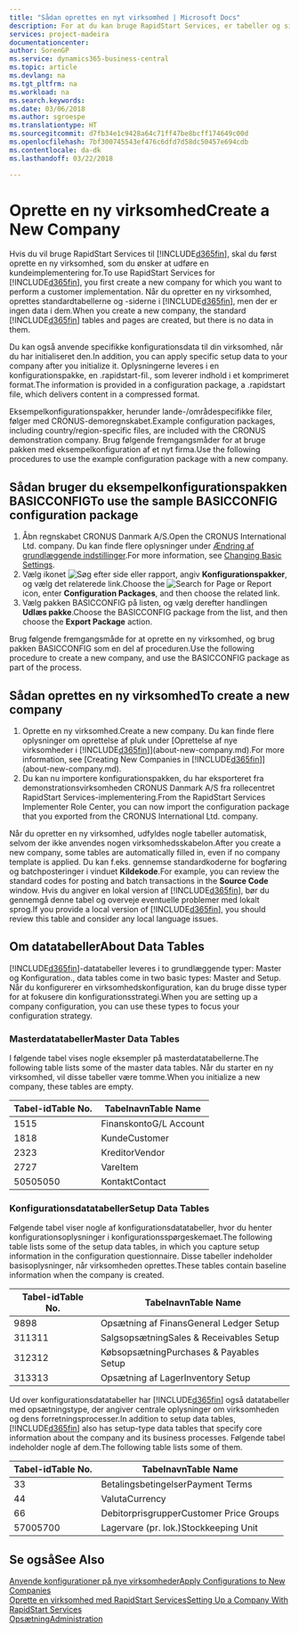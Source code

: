 ```yaml
---
title: "Sådan oprettes en nyt virksomhed | Microsoft Docs"
description: For at du kan bruge RapidStart Services, er tabeller og sider oprettet, men der er ingen data i dem.
services: project-madeira
documentationcenter: 
author: SorenGP
ms.service: dynamics365-business-central
ms.topic: article
ms.devlang: na
ms.tgt_pltfrm: na
ms.workload: na
ms.search.keywords: 
ms.date: 03/06/2018
ms.author: sgroespe
ms.translationtype: HT
ms.sourcegitcommit: d7fb34e1c9428a64c71ff47be8bcff174649c00d
ms.openlocfilehash: 7bf300745543ef476c6dfd7d58dc50457e694cdb
ms.contentlocale: da-dk
ms.lasthandoff: 03/22/2018

---
```

# <a name="create-a-new-company"></a><span data-ttu-id="87f3a-103">Oprette en ny virksomhed</span><span class="sxs-lookup"><span data-stu-id="87f3a-103">Create a New Company</span></span>
<span data-ttu-id="87f3a-104">Hvis du vil bruge RapidStart Services til [!INCLUDE[d365fin](includes/d365fin_md.md)], skal du først oprette en ny virksomhed, som du ønsker at udføre en kundeimplementering for.</span><span class="sxs-lookup"><span data-stu-id="87f3a-104">To use RapidStart Services for [!INCLUDE[d365fin](includes/d365fin_md.md)], you first create a new company for which you want to perform a customer implementation.</span></span> <span data-ttu-id="87f3a-105">Når du opretter en ny virksomhed, oprettes standardtabellerne og -siderne i [!INCLUDE[d365fin](includes/d365fin_md.md)], men der er ingen data i dem.</span><span class="sxs-lookup"><span data-stu-id="87f3a-105">When you create a new company, the standard [!INCLUDE[d365fin](includes/d365fin_md.md)] tables and pages are created, but there is no data in them.</span></span>

<span data-ttu-id="87f3a-106">Du kan også anvende specifikke konfigurationsdata til din virksomhed, når du har initialiseret den.</span><span class="sxs-lookup"><span data-stu-id="87f3a-106">In addition, you can apply specific setup data to your company after you initialize it.</span></span> <span data-ttu-id="87f3a-107">Oplysningerne leveres i en konfigurationspakke, en .rapidstart-fil., som leverer indhold i et komprimeret format.</span><span class="sxs-lookup"><span data-stu-id="87f3a-107">The information is provided in a configuration package, a .rapidstart file, which delivers content in a compressed format.</span></span>  

<span data-ttu-id="87f3a-108">Eksempelkonfigurationspakker, herunder lande-/områdespecifikke filer, følger med CRONUS-demoregnskabet.</span><span class="sxs-lookup"><span data-stu-id="87f3a-108">Example configuration packages, including country/region-specific files, are included with the CRONUS demonstration company.</span></span> <span data-ttu-id="87f3a-109">Brug følgende fremgangsmåder for at bruge pakken med eksempelkonfiguration af et nyt firma.</span><span class="sxs-lookup"><span data-stu-id="87f3a-109">Use the following procedures to use the example configuration package with a new company.</span></span>  

## <a name="to-use-the-sample-basicconfig-configuration-package"></a><span data-ttu-id="87f3a-110">Sådan bruger du eksempelkonfigurationspakken BASICCONFIG</span><span class="sxs-lookup"><span data-stu-id="87f3a-110">To use the sample BASICCONFIG configuration package</span></span>  
1. <span data-ttu-id="87f3a-111">Åbn regnskabet CRONUS Danmark A/S.</span><span class="sxs-lookup"><span data-stu-id="87f3a-111">Open the CRONUS International Ltd. company.</span></span> <span data-ttu-id="87f3a-112">Du kan finde flere oplysninger under [Ændring af grundlæggende indstillinger](ui-change-basic-settings.md).</span><span class="sxs-lookup"><span data-stu-id="87f3a-112">For more information, see [Changing Basic Settings](ui-change-basic-settings.md).</span></span>
2. <span data-ttu-id="87f3a-113">Vælg ikonet ![Søg efter side eller rapport](media/ui-search/search_small.png "Ikonet Søg efter side eller rapport"), angiv **Konfigurationspakker**, og vælg det relaterede link.</span><span class="sxs-lookup"><span data-stu-id="87f3a-113">Choose the ![Search for Page or Report](media/ui-search/search_small.png "Search for Page or Report icon") icon, enter **Configuration Packages**, and then choose the related link.</span></span>  
3. <span data-ttu-id="87f3a-114">Vælg pakken BASICCONFIG på listen, og vælg derefter handlingen **Udlæs pakke**.</span><span class="sxs-lookup"><span data-stu-id="87f3a-114">Choose the BASICCONFIG package from the list, and then choose the **Export Package** action.</span></span>  

<span data-ttu-id="87f3a-115">Brug følgende fremgangsmåde for at oprette en ny virksomhed, og brug pakken BASICCONFIG som en del af proceduren.</span><span class="sxs-lookup"><span data-stu-id="87f3a-115">Use the following procedure to create a new company, and use the BASICCONFIG package as part of the process.</span></span>  

## <a name="to-create-a-new-company"></a><span data-ttu-id="87f3a-116">Sådan oprettes en ny virksomhed</span><span class="sxs-lookup"><span data-stu-id="87f3a-116">To create a new company</span></span>  
1. <span data-ttu-id="87f3a-117">Oprette en ny virksomhed.</span><span class="sxs-lookup"><span data-stu-id="87f3a-117">Create a new company.</span></span> <span data-ttu-id="87f3a-118">Du kan finde flere oplysninger om oprettelse af pluk under [Oprettelse af nye virksomheder i [!INCLUDE[d365fin](includes/d365fin_md.md)]](about-new-company.md).</span><span class="sxs-lookup"><span data-stu-id="87f3a-118">For more information, see [Creating New Companies in [!INCLUDE[d365fin](includes/d365fin_md.md)]](about-new-company.md).</span></span>
2. <span data-ttu-id="87f3a-119">Du kan nu importere konfigurationspakken, du har eksporteret fra demonstrationsvirksomheden CRONUS Danmark A/S fra rollecentret RapidStart Services-implementering.</span><span class="sxs-lookup"><span data-stu-id="87f3a-119">From the RapidStart Services Implementer Role Center, you can now import the configuration package that you exported from the CRONUS International Ltd. company.</span></span>

<span data-ttu-id="87f3a-120">Når du opretter en ny virksomhed, udfyldes nogle tabeller automatisk, selvom der ikke anvendes nogen virksomhedsskabelon.</span><span class="sxs-lookup"><span data-stu-id="87f3a-120">After you create a new company, some tables are automatically filled in, even if no company template is applied.</span></span> <span data-ttu-id="87f3a-121">Du kan f.eks. gennemse standardkoderne for bogføring og batchposteringer i vinduet **Kildekode**.</span><span class="sxs-lookup"><span data-stu-id="87f3a-121">For example, you can review the standard codes for posting and batch transactions in the **Source Code** window.</span></span> <span data-ttu-id="87f3a-122">Hvis du angiver en lokal version af [!INCLUDE[d365fin](includes/d365fin_md.md)], bør du gennemgå denne tabel og overveje eventuelle problemer med lokalt sprog.</span><span class="sxs-lookup"><span data-stu-id="87f3a-122">If you provide a local version of [!INCLUDE[d365fin](includes/d365fin_md.md)], you should review this table and consider any local language issues.</span></span>

## <a name="about-data-tables"></a><span data-ttu-id="87f3a-123">Om datatabeller</span><span class="sxs-lookup"><span data-stu-id="87f3a-123">About Data Tables</span></span>
[!INCLUDE[d365fin](includes/d365fin_md.md)]<span data-ttu-id="87f3a-124">-datatabeller leveres i to grundlæggende typer: Master og Konfiguration.</span><span class="sxs-lookup"><span data-stu-id="87f3a-124">, data tables come in two basic types: Master and Setup.</span></span> <span data-ttu-id="87f3a-125">Når du konfigurerer en virksomhedskonfiguration, kan du bruge disse typer for at fokusere din konfigurationsstrategi.</span><span class="sxs-lookup"><span data-stu-id="87f3a-125">When you are setting up a company configuration, you can use these types to focus your configuration strategy.</span></span>  

### <a name="master-data-tables"></a><span data-ttu-id="87f3a-126">Masterdatatabeller</span><span class="sxs-lookup"><span data-stu-id="87f3a-126">Master Data Tables</span></span>  
<span data-ttu-id="87f3a-127">I følgende tabel vises nogle eksempler på masterdatatabellerne.</span><span class="sxs-lookup"><span data-stu-id="87f3a-127">The following table lists some of the master data tables.</span></span> <span data-ttu-id="87f3a-128">Når du starter en ny virksomhed, vil disse tabeller være tomme.</span><span class="sxs-lookup"><span data-stu-id="87f3a-128">When you initialize a new company, these tables are empty.</span></span>  

|<span data-ttu-id="87f3a-129">Tabel-id</span><span class="sxs-lookup"><span data-stu-id="87f3a-129">Table No.</span></span>|<span data-ttu-id="87f3a-130">Tabelnavn</span><span class="sxs-lookup"><span data-stu-id="87f3a-130">Table Name</span></span>|  
|-------------------|--------------------|  
|<span data-ttu-id="87f3a-131">15</span><span class="sxs-lookup"><span data-stu-id="87f3a-131">15</span></span>|<span data-ttu-id="87f3a-132">Finanskonto</span><span class="sxs-lookup"><span data-stu-id="87f3a-132">G/L Account</span></span>|  
|<span data-ttu-id="87f3a-133">18</span><span class="sxs-lookup"><span data-stu-id="87f3a-133">18</span></span>|<span data-ttu-id="87f3a-134">Kunde</span><span class="sxs-lookup"><span data-stu-id="87f3a-134">Customer</span></span>|  
|<span data-ttu-id="87f3a-135">23</span><span class="sxs-lookup"><span data-stu-id="87f3a-135">23</span></span>|<span data-ttu-id="87f3a-136">Kreditor</span><span class="sxs-lookup"><span data-stu-id="87f3a-136">Vendor</span></span>|  
|<span data-ttu-id="87f3a-137">27</span><span class="sxs-lookup"><span data-stu-id="87f3a-137">27</span></span>|<span data-ttu-id="87f3a-138">Vare</span><span class="sxs-lookup"><span data-stu-id="87f3a-138">Item</span></span>|  
|<span data-ttu-id="87f3a-139">5050</span><span class="sxs-lookup"><span data-stu-id="87f3a-139">5050</span></span>|<span data-ttu-id="87f3a-140">Kontakt</span><span class="sxs-lookup"><span data-stu-id="87f3a-140">Contact</span></span>|  

### <a name="setup-data-tables"></a><span data-ttu-id="87f3a-141">Konfigurationsdatatabeller</span><span class="sxs-lookup"><span data-stu-id="87f3a-141">Setup Data Tables</span></span>  
<span data-ttu-id="87f3a-142">Følgende tabel viser nogle af konfigurationsdatatabeller, hvor du henter konfigurationsoplysninger i konfigurationsspørgeskemaet.</span><span class="sxs-lookup"><span data-stu-id="87f3a-142">The following table lists some of the setup data tables, in which you capture setup information in the configuration questionnaire.</span></span> <span data-ttu-id="87f3a-143">Disse tabeller indeholder basisoplysninger, når virksomheden oprettes.</span><span class="sxs-lookup"><span data-stu-id="87f3a-143">These tables contain baseline information when the company is created.</span></span>  

|<span data-ttu-id="87f3a-144">Tabel-id</span><span class="sxs-lookup"><span data-stu-id="87f3a-144">Table No.</span></span>|<span data-ttu-id="87f3a-145">Tabelnavn</span><span class="sxs-lookup"><span data-stu-id="87f3a-145">Table Name</span></span>|  
|-------------------|--------------------|  
|<span data-ttu-id="87f3a-146">98</span><span class="sxs-lookup"><span data-stu-id="87f3a-146">98</span></span>|<span data-ttu-id="87f3a-147">Opsætning af Finans</span><span class="sxs-lookup"><span data-stu-id="87f3a-147">General Ledger Setup</span></span>|  
|<span data-ttu-id="87f3a-148">311</span><span class="sxs-lookup"><span data-stu-id="87f3a-148">311</span></span>|<span data-ttu-id="87f3a-149">Salgsopsætning</span><span class="sxs-lookup"><span data-stu-id="87f3a-149">Sales & Receivables Setup</span></span>|  
|<span data-ttu-id="87f3a-150">312</span><span class="sxs-lookup"><span data-stu-id="87f3a-150">312</span></span>|<span data-ttu-id="87f3a-151">Købsopsætning</span><span class="sxs-lookup"><span data-stu-id="87f3a-151">Purchases & Payables Setup</span></span>|  
|<span data-ttu-id="87f3a-152">313</span><span class="sxs-lookup"><span data-stu-id="87f3a-152">313</span></span>|<span data-ttu-id="87f3a-153">Opsætning af Lager</span><span class="sxs-lookup"><span data-stu-id="87f3a-153">Inventory Setup</span></span>|  

<span data-ttu-id="87f3a-154">Ud over konfigurationsdatatabeller har [!INCLUDE[d365fin](includes/d365fin_md.md)] også datatabeller med opsætningstype, der angiver centrale oplysninger om virksomheden og dens forretningsprocesser.</span><span class="sxs-lookup"><span data-stu-id="87f3a-154">In addition to setup data tables, [!INCLUDE[d365fin](includes/d365fin_md.md)] also has setup-type data tables that specify core information about the company and its business processes.</span></span> <span data-ttu-id="87f3a-155">Følgende tabel indeholder nogle af dem.</span><span class="sxs-lookup"><span data-stu-id="87f3a-155">The following table lists some of them.</span></span>  

|<span data-ttu-id="87f3a-156">Tabel-id</span><span class="sxs-lookup"><span data-stu-id="87f3a-156">Table No.</span></span>|<span data-ttu-id="87f3a-157">Tabelnavn</span><span class="sxs-lookup"><span data-stu-id="87f3a-157">Table Name</span></span>|  
|-------------------|--------------------|  
|<span data-ttu-id="87f3a-158">3</span><span class="sxs-lookup"><span data-stu-id="87f3a-158">3</span></span>|<span data-ttu-id="87f3a-159">Betalingsbetingelser</span><span class="sxs-lookup"><span data-stu-id="87f3a-159">Payment Terms</span></span>|  
|<span data-ttu-id="87f3a-160">4</span><span class="sxs-lookup"><span data-stu-id="87f3a-160">4</span></span>|<span data-ttu-id="87f3a-161">Valuta</span><span class="sxs-lookup"><span data-stu-id="87f3a-161">Currency</span></span>|  
|<span data-ttu-id="87f3a-162">6</span><span class="sxs-lookup"><span data-stu-id="87f3a-162">6</span></span>|<span data-ttu-id="87f3a-163">Debitorprisgrupper</span><span class="sxs-lookup"><span data-stu-id="87f3a-163">Customer Price Groups</span></span>|  
|<span data-ttu-id="87f3a-164">5700</span><span class="sxs-lookup"><span data-stu-id="87f3a-164">5700</span></span>|<span data-ttu-id="87f3a-165">Lagervare (pr. lok.)</span><span class="sxs-lookup"><span data-stu-id="87f3a-165">Stockkeeping Unit</span></span>|

  

## <a name="see-also"></a><span data-ttu-id="87f3a-166">Se også</span><span class="sxs-lookup"><span data-stu-id="87f3a-166">See Also</span></span>  
[<span data-ttu-id="87f3a-167">Anvende konfigurationer på nye virksomheder</span><span class="sxs-lookup"><span data-stu-id="87f3a-167">Apply Configurations to New Companies</span></span>](admin-apply-configuration-to-new-companies.md)  
[<span data-ttu-id="87f3a-168">Oprette en virksomhed med RapidStart Services</span><span class="sxs-lookup"><span data-stu-id="87f3a-168">Setting Up a Company With RapidStart Services</span></span>](admin-set-up-a-company-with-rapidstart.md)  
[<span data-ttu-id="87f3a-169">Opsætning</span><span class="sxs-lookup"><span data-stu-id="87f3a-169">Administration</span></span>](admin-setup-and-administration.md)

